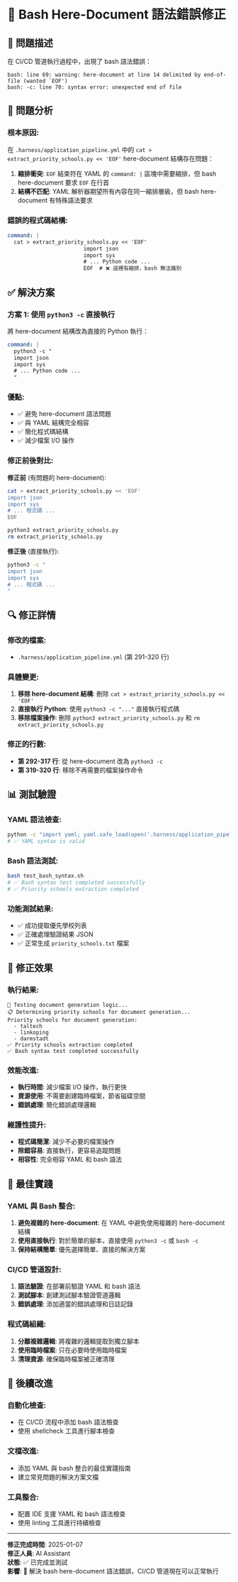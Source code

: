 # 🔧 Bash Here-Document 語法錯誤修正

## 🚨 問題描述

在 CI/CD 管道執行過程中，出現了 bash 語法錯誤：

```
bash: line 69: warning: here-document at line 14 delimited by end-of-file (wanted `EOF')
bash: -c: line 70: syntax error: unexpected end of file
```

## 📍 問題分析

### **根本原因**:
在 `.harness/application_pipeline.yml` 中的 `cat > extract_priority_schools.py << 'EOF'` here-document 結構存在問題：

1. **縮排衝突**: `EOF` 結束符在 YAML 的 `command: |` 區塊中需要縮排，但 bash here-document 要求 `EOF` 在行首
2. **結構不匹配**: YAML 解析器期望所有內容在同一縮排層級，但 bash here-document 有特殊語法要求

### **錯誤的程式碼結構**:
```yaml
command: |
  cat > extract_priority_schools.py << 'EOF'
                        import json
                        import sys
                        # ... Python code ...
                        EOF  # ❌ 這裡有縮排，bash 無法識別
```

## ✅ 解決方案

### **方案 1: 使用 `python3 -c` 直接執行**
將 here-document 結構改為直接的 Python 執行：

```yaml
command: |
  python3 -c "
  import json
  import sys
  # ... Python code ...
  "
```

### **優點**:
- ✅ 避免 here-document 語法問題
- ✅ 與 YAML 結構完全相容
- ✅ 簡化程式碼結構
- ✅ 減少檔案 I/O 操作

### **修正前後對比**:

**修正前** (有問題的 here-document):
```bash
cat > extract_priority_schools.py << 'EOF'
import json
import sys
# ... 程式碼 ...
EOF

python3 extract_priority_schools.py
rm extract_priority_schools.py
```

**修正後** (直接執行):
```bash
python3 -c "
import json
import sys
# ... 程式碼 ...
"
```

## 🔍 修正詳情

### **修改的檔案**:
- `.harness/application_pipeline.yml` (第 291-320 行)

### **具體變更**:
1. **移除 here-document 結構**: 刪除 `cat > extract_priority_schools.py << 'EOF'`
2. **直接執行 Python**: 使用 `python3 -c "..."` 直接執行程式碼
3. **移除檔案操作**: 刪除 `python3 extract_priority_schools.py` 和 `rm extract_priority_schools.py`

### **修正的行數**:
- **第 292-317 行**: 從 here-document 改為 `python3 -c`
- **第 319-320 行**: 移除不再需要的檔案操作命令

## 📊 測試驗證

### **YAML 語法檢查**:
```bash
python -c "import yaml; yaml.safe_load(open('.harness/application_pipeline.yml', 'r', encoding='utf-8')); print('✅ YAML syntax is valid')"
# ✅ YAML syntax is valid
```

### **Bash 語法測試**:
```bash
bash test_bash_syntax.sh
# ✅ Bash syntax test completed successfully
# ✅ Priority schools extraction completed
```

### **功能測試結果**:
- ✅ 成功提取優先學校列表
- ✅ 正確處理驗證結果 JSON
- ✅ 正常生成 `priority_schools.txt` 檔案

## 🎯 修正效果

### **執行結果**:
```
📝 Testing document generation logic...
📋 Determining priority schools for document generation...
Priority schools for document generation:
  - taltech
  - linkoping
  - darmstadt
✅ Priority schools extraction completed
✅ Bash syntax test completed successfully
```

### **效能改進**:
- **執行時間**: 減少檔案 I/O 操作，執行更快
- **資源使用**: 不需要創建臨時檔案，節省磁碟空間
- **錯誤處理**: 簡化錯誤處理邏輯

### **維護性提升**:
- **程式碼簡潔**: 減少不必要的檔案操作
- **除錯容易**: 直接執行，更容易追蹤問題
- **相容性**: 完全相容 YAML 和 bash 語法

## 🚀 最佳實踐

### **YAML 與 Bash 整合**:
1. **避免複雜的 here-document**: 在 YAML 中避免使用複雜的 here-document 結構
2. **使用直接執行**: 對於簡單的腳本，直接使用 `python3 -c` 或 `bash -c`
3. **保持結構簡單**: 優先選擇簡單、直接的解決方案

### **CI/CD 管道設計**:
1. **語法驗證**: 在部署前驗證 YAML 和 bash 語法
2. **測試腳本**: 創建測試腳本驗證管道邏輯
3. **錯誤處理**: 添加適當的錯誤處理和日誌記錄

### **程式碼組織**:
1. **分離複雜邏輯**: 將複雜的邏輯提取到獨立腳本
2. **使用臨時檔案**: 只在必要時使用臨時檔案
3. **清理資源**: 確保臨時檔案被正確清理

## 🔄 後續改進

### **自動化檢查**:
- 在 CI/CD 流程中添加 bash 語法檢查
- 使用 shellcheck 工具進行腳本檢查

### **文檔改進**:
- 添加 YAML 與 bash 整合的最佳實踐指南
- 建立常見問題的解決方案文檔

### **工具整合**:
- 配置 IDE 支援 YAML 和 bash 語法檢查
- 使用 linting 工具進行持續檢查

---

**修正完成時間**: 2025-01-07  
**修正人員**: AI Assistant  
**狀態**: ✅ 已完成並測試  
**影響**: 🎯 解決 bash here-document 語法錯誤，CI/CD 管道現在可以正常執行
